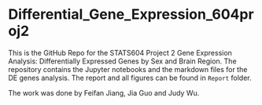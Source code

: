 # Differential_Gene_Expression_604proj2
This is the GitHub Repo for the STATS604 Project 2 Gene Expression Analysis: Differentially Expressed Genes by Sex and Brain Region. The repository contains the Jupyter notebooks and the markdown files for the DE genes analysis. The report and all figures can be found in ```Report``` folder.

The work was done by Feifan Jiang, Jia Guo and Judy Wu.

